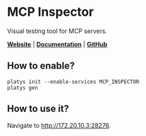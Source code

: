 # MCP Inspector

Visual testing tool for MCP servers.

**[Website](https://modelcontextprotocol.io/)** | **[Documentation](https://modelcontextprotocol.io/introduction)** | **[GitHub](https://github.com/modelcontextprotocol/inspector)**

## How to enable?

```
platys init --enable-services MCP_INSPECTOR
platys gen
```

## How to use it?

Navigate to <http://172.20.10.3:28276>.
